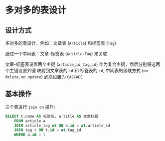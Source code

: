 # 多对多的表设计

## 设计方式

多对多的表设计，例如：文章表 (`Article`) 和标签表 (`Tag`)

通过一个中间表：文章-标签表 (`Article-Tag`) 来关联

文章-标签表设置两个主键 (`article_id`, `tag_id`) 作为复合主键，然后分别将这两个主键设置外键 映射到文章表的 `id` 和 标签表的 `id`,
中间表的级联方式 (`on delete`, `on update`) 必须设置为 `CASCADE`

## 基本操作

三个表进行 `join on` 操作:

```sql
SELECT t.name AS 标签名, a.title AS 文章标题
    FROM article a
    JOIN article_tag at ON a.id = at.article_id
    JOIN tag t ON t.id = at.tag_id
    WHERE a.id = 1
```